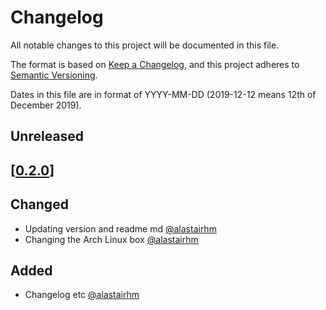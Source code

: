 # Changelog

All notable changes to this project will be documented in this file.

The format is based on [Keep a Changelog](https://keepachangelog.com/en/1.0.0/),
and this project adheres to [Semantic Versioning](https://semver.org/spec/v2).

Dates in this file are in format of YYYY-MM-DD (2019-12-12 means 12th of December 2019).

## Unreleased

## [[0.2.0](https://github.com/alastairhm/vagrant-sandbox/releases/tag/0.2.0)]

## Changed

* Updating version and readme md [@alastairhm](https://github.com/alastairhm)
* Changing the Arch Linux box [@alastairhm](https://github.com/alastairhm)

## Added

* Changelog etc [@alastairhm](https://github.com/alastairhm)
